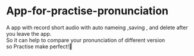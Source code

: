 # App-for-practise-pronunciation
A app with record short audio with auto nameing ,saving , and delete after you leave the app.<br>
So it can help to compare your pronunciation of different version <br>
so Practise make perfect!🙂
